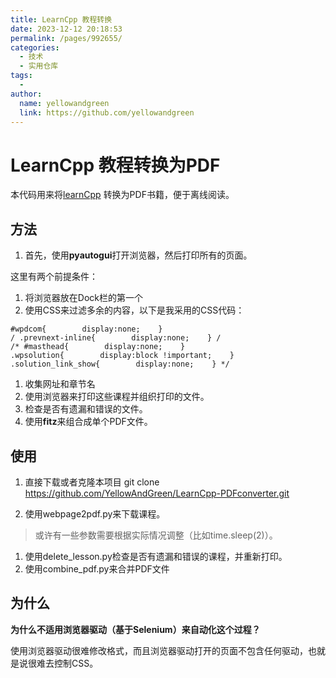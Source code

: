 ```yaml
---
title: LearnCpp 教程转换
date: 2023-12-12 20:18:53
permalink: /pages/992655/
categories:
  - 技术
  - 实用仓库
tags:
  - 
author: 
  name: yellowandgreen
  link: https://github.com/yellowandgreen
---
```

# LearnCpp 教程转换为PDF

本代码用来将[learnCpp](https://www.learncpp.com/) 转换为PDF书籍，便于离线阅读。

## 方法

1. 首先，使用**pyautogui**打开浏览器，然后打印所有的页面。

这里有两个前提条件：

1. 将浏览器放在Dock栏的第一个
2. 使用CSS来过滤多余的内容，以下是我采用的CSS代码：

```
#wpdcom{        display:none;    }
/ .prevnext-inline{        display:none;    } /
/* #masthead{        display:none;    }
.wpsolution{        display:block !important;    }
.solution_link_show{        display:none;    } */ 
```

1.  收集网址和章节名 
2.  使用浏览器来打印这些课程并组织打印的文件。 
3.  检查是否有遗漏和错误的文件。 
4.  使用**fitz**来组合成单个PDF文件。 

## 使用

1.  直接下载或者克隆本项目 git clone https://github.com/YellowAndGreen/LearnCpp-PDFconverter.git 

1.  使用webpage2pdf.py来下载课程。 

>  或许有一些参数需要根据实际情况调整（比如time.sleep(2)）。

1. 使用delete_lesson.py检查是否有遗漏和错误的课程，并重新打印。
2. 使用combine_pdf.py来合并PDF文件

## 为什么

**为什么不适用浏览器驱动（基于Selenium）来自动化这个过程？**

使用浏览器驱动很难修改格式，而且浏览器驱动打开的页面不包含任何驱动，也就是说很难去控制CSS。